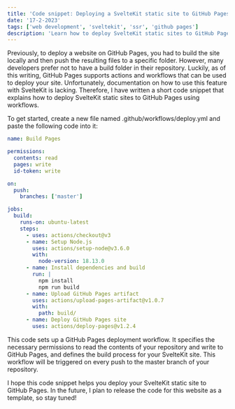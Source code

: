 ```yaml
---
title: 'Code snippet: Deploying a SvelteKit static site to GitHub Pages using workflows'
date: '17-2-2023'
tags: ['web development', 'sveltekit', 'ssr', 'github pages']
description: 'Learn how to deploy SvelteKit static sites to GitHub Pages using workflows with this short code snippet.'
---
```


Previously, to deploy a website on GitHub Pages, you had to build the site locally and then push the resulting files to a specific folder. However, many developers prefer not to have a build folder in their repository. Luckily, as of this writing, GitHub Pages supports actions and workflows that can be used to deploy your site. Unfortunately, documentation on how to use this feature with SvelteKit is lacking. Therefore, I have written a short code snippet that explains how to deploy SvelteKit static sites to GitHub Pages using workflows.

To get started, create a new file named .github/workflows/deploy.yml and paste the following code into it:

```yml
name: Build Pages

permissions:
  contents: read
  pages: write
  id-token: write

on:
  push:
    branches: ['master']

jobs:
  build:
    runs-on: ubuntu-latest
    steps:
      - uses: actions/checkout@v3
      - name: Setup Node.js
        uses: actions/setup-node@v3.6.0
        with:
          node-version: 18.13.0
      - name: Install dependencies and build
        run: |
          npm install
          npm run build
      - name: Upload GitHub Pages artifact
        uses: actions/upload-pages-artifact@v1.0.7
        with:
          path: build/
      - name: Deploy GitHub Pages site
        uses: actions/deploy-pages@v1.2.4
```

This code sets up a GitHub Pages deployment workflow. It specifies the necessary permissions to read the contents of your repository and write to GitHub Pages, and defines the build process for your SvelteKit site. This workflow will be triggered on every push to the master branch of your repository.

I hope this code snippet helps you deploy your SvelteKit static site to GitHub Pages. In the future, I plan to release the code for this website as a template, so stay tuned!
